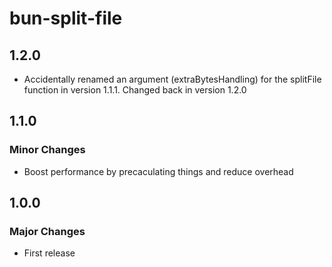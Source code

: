 # bun-split-file

## 1.2.0
- Accidentally renamed an argument (extraBytesHandling) for the splitFile function in version 1.1.1. Changed back in version 1.2.0

## 1.1.0

### Minor Changes

- Boost performance by precaculating things and reduce overhead

## 1.0.0

### Major Changes

- First release

